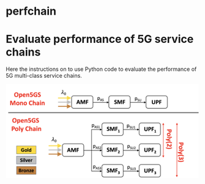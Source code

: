 # perfchain
# Evaluate performance of 5G service chains

Here the instructions on to use Python code to evaluate the performance of 5G multi-class service chains.

![My Image](mono_poly.png)
